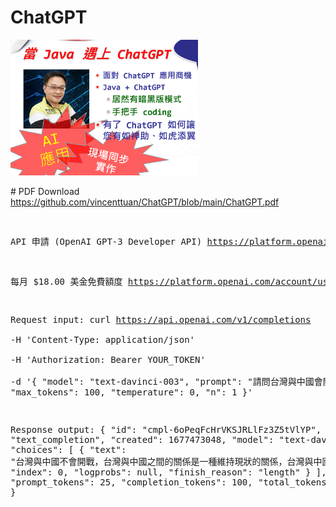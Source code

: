 # ChatGPT
<img src="https://github.com/vincenttuan/ChatGPT/blob/main/page.png" width="300">
<p>
# PDF Download
<a href="https://github.com/vincenttuan/ChatGPT/blob/main/ChatGPT.pdf">https://github.com/vincenttuan/ChatGPT/blob/main/ChatGPT.pdf</a>
<pre>

API 申請 (OpenAI GPT-3 Developer API)
https://platform.openai.com/account/api-keys

每月 $18.00 美金免費額度
https://platform.openai.com/account/usage

Request input:
curl https://api.openai.com/v1/completions \
  -H 'Content-Type: application/json' \
  -H 'Authorization: Bearer YOUR_TOKEN' \
  -d '{
  "model": "text-davinci-003",
  "prompt": "請問台灣與中國會開戰嗎",
  "max_tokens": 100,
  "temperature": 0,
  "n": 1
}'

Response output:
{
  "id": "cmpl-6oPeqFcHrVKSJRLlFz3Z5tVlYP",
  "object": "text_completion",
  "created": 1677473048,
  "model": "text-davinci-003",
  "choices": [
     {
       "text": "台灣與中國不會開戰，台灣與中國之間的關係是一種維持現狀的關係，台灣與中國之間的關係是一種和平共處的關",
       "index": 0,
       "logprobs": null,
       "finish_reason": "length"
     }
   ],
   "usage": {
	 "prompt_tokens": 25,
	 "completion_tokens": 100,
	 "total_tokens": 125
   }
}

</pre>
